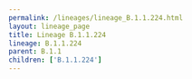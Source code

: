 ```yaml
---
permalink: /lineages/lineage_B.1.1.224.html
layout: lineage_page
title: Lineage B.1.1.224
lineage: B.1.1.224
parent: B.1.1
children: ['B.1.1.224']
---
```


